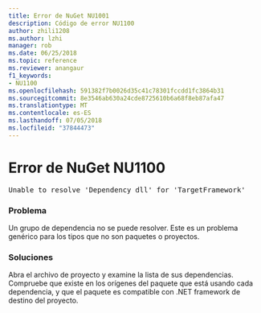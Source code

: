 ```yaml
---
title: Error de NuGet NU1001
description: Código de error NU1100
author: zhili1208
ms.author: lzhi
manager: rob
ms.date: 06/25/2018
ms.topic: reference
ms.reviewer: anangaur
f1_keywords:
- NU1100
ms.openlocfilehash: 591382f7b0026d35c41c78301fccdd1fc3864b31
ms.sourcegitcommit: 8e3546ab630a24cde8725610b6a68f8eb87afa47
ms.translationtype: MT
ms.contentlocale: es-ES
ms.lasthandoff: 07/05/2018
ms.locfileid: "37844473"
---
```

# <a name="nuget-error-nu1100"></a>Error de NuGet NU1100

<pre>Unable to resolve 'Dependency dll' for 'TargetFramework'</pre>

### <a name="issue"></a>Problema
Un grupo de dependencia no se puede resolver. Este es un problema genérico para los tipos que no son paquetes o proyectos.

### <a name="solution"></a>Soluciones
Abra el archivo de proyecto y examine la lista de sus dependencias. Compruebe que existe en los orígenes del paquete que está usando cada dependencia, y que el paquete es compatible con .NET framework de destino del proyecto.